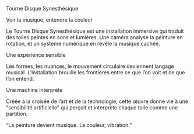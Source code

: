 

Tourne Disque Synesthésique

Voir la musique, entendre la couleur

Le Tourne Disque Synesthésique est une installation immersive qui traduit des toiles peintes en sons et lumières. Une caméra analyse la peinture en rotation, et un système numérique en révèle la musique cachée.

Une expérience sensible

Les formes, les nuances, le mouvement circulaire deviennent langage musical. L’installation brouille les frontières entre ce que l’on voit et ce que l’on entend.

Une machine interprète

Créée à la croisée de l’art et de la technologie, cette œuvre donne vie à une “sensibilité artificielle” qui perçoit et interprète chaque toile comme une partition.

“La peinture devient musique. La couleur, vibration.”
